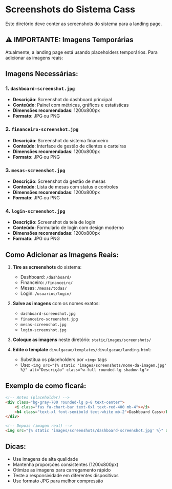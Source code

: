 # Screenshots do Sistema Cass

Este diretório deve conter as screenshots do sistema para a landing page.

## ⚠️ IMPORTANTE: Imagens Temporárias

Atualmente, a landing page está usando placeholders temporários. Para adicionar as imagens reais:

## Imagens Necessárias:

### 1. `dashboard-screenshot.jpg`
- **Descrição**: Screenshot do dashboard principal
- **Conteúdo**: Painel com métricas, gráficos e estatísticas
- **Dimensões recomendadas**: 1200x800px
- **Formato**: JPG ou PNG

### 2. `financeiro-screenshot.jpg`
- **Descrição**: Screenshot do sistema financeiro
- **Conteúdo**: Interface de gestão de clientes e carteiras
- **Dimensões recomendadas**: 1200x800px
- **Formato**: JPG ou PNG

### 3. `mesas-screenshot.jpg`
- **Descrição**: Screenshot da gestão de mesas
- **Conteúdo**: Lista de mesas com status e controles
- **Dimensões recomendadas**: 1200x800px
- **Formato**: JPG ou PNG

### 4. `login-screenshot.jpg`
- **Descrição**: Screenshot da tela de login
- **Conteúdo**: Formulário de login com design moderno
- **Dimensões recomendadas**: 1200x800px
- **Formato**: JPG ou PNG

## Como Adicionar as Imagens Reais:

1. **Tire as screenshots** do sistema:
   - Dashboard: `/dashboard/`
   - Financeiro: `/financeiro/`
   - Mesas: `/mesas/todas/`
   - Login: `/usuarios/login/`

2. **Salve as imagens** com os nomes exatos:
   - `dashboard-screenshot.jpg`
   - `financeiro-screenshot.jpg`
   - `mesas-screenshot.jpg`
   - `login-screenshot.jpg`

3. **Coloque as imagens** neste diretório: `static/images/screenshots/`

4. **Edite o template** `divulgacao/templates/divulgacao/landing.html`:
   - Substitua os placeholders por `<img>` tags
   - Use: `<img src="{% static 'images/screenshots/nome-da-imagem.jpg' %}" alt="Descrição" class="w-full rounded-lg shadow-lg">`

## Exemplo de como ficará:

```html
<!-- Antes (placeholder) -->
<div class="bg-gray-700 rounded-lg p-8 text-center">
    <i class="fas fa-chart-bar text-6xl text-red-400 mb-4"></i>
    <h4 class="text-xl font-semibold text-white mb-2">Dashboard Cass</h4>
</div>

<!-- Depois (imagem real) -->
<img src="{% static 'images/screenshots/dashboard-screenshot.jpg' %}" alt="Dashboard Cass" class="w-full rounded-lg shadow-lg">
```

## Dicas:

- Use imagens de alta qualidade
- Mantenha proporções consistentes (1200x800px)
- Otimize as imagens para carregamento rápido
- Teste a responsividade em diferentes dispositivos
- Use formato JPG para melhor compressão 